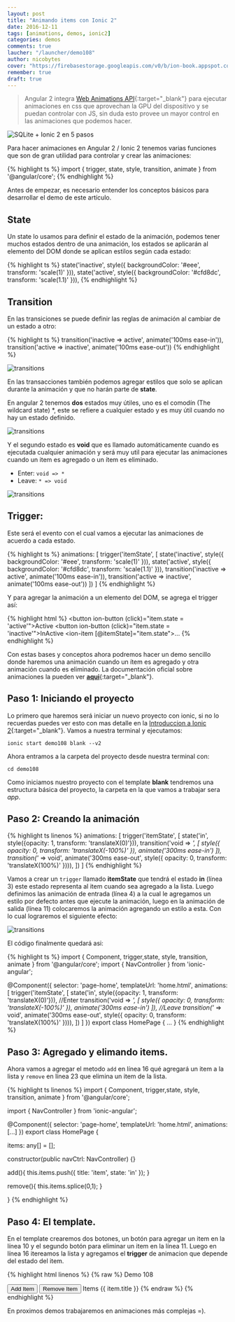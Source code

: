 ```yaml
---
layout: post
title: "Animando items con Ionic 2"
date: 2016-12-11
tags: [animations, demos, ionic2]
categories: demos
comments: true
laucher: "/launcher/demo108"
author: nicobytes
cover: "https://firebasestorage.googleapis.com/v0/b/ion-book.appspot.com/o/demos%2Fdemo108%2Fitems.jpg?alt=media"
remember: true
draft: true
---
```


> Angular 2 integra [Web Animations API](https://web-animations.github.io/web-animations-demos/#waves/){:target="_blank"} para ejecutar animaciones en css que aprovechan la GPU del dispositivo y se puedan controlar con JS, sin duda esto provee un mayor control en las animaciones que podemos hacer.

<img class="img-responsive" src="https://firebasestorage.googleapis.com/v0/b/ion-book.appspot.com/o/demos%2Fdemo108%2Fitems.jpg?alt=media" alt="SQLite + Ionic 2 en 5 pasos">

Para hacer animaciones en Angular 2 / Ionic 2 tenemos varias funciones que son de gran utilidad para controlar y crear las animaciones:

{% highlight ts %}
import {
  trigger,
  state,
  style,
  transition,
  animate
} from '@angular/core';
{% endhighlight %}

Antes de empezar, es necesario entender los conceptos básicos para desarrollar el demo de este artículo.

## State

Un state lo usamos para definir el estado de la animación, podemos tener muchos estados dentro de una animación, los estados se aplicarán al elemento del DOM donde se aplican estilos según cada estado:

{% highlight ts %}
state('inactive', style({
  backgroundColor: '#eee',
  transform: 'scale(1)'
})),
state('active',   style({
  backgroundColor: '#cfd8dc',
  transform: 'scale(1.1)'
})),
{% endhighlight %}

## Transition

En las transiciones se puede definir las reglas de animación al cambiar de un estado a otro:

{% highlight ts %}
transition('inactive => active', animate('100ms ease-in')),
transition('active => inactive', animate('100ms ease-out'))
{% endhighlight %}

<img class="img-responsive" src="https://angular.io/resources/images/devguide/animations/ng_animate_transitions_inactive_active.png" alt="transitions">

En las transacciones también podemos agregar estilos que solo se aplican durante la animación y que no harán parte de **state**.

En angular 2 tenemos **dos** estados muy útiles, uno es el comodín (The wildcard state) *, este se refiere a cualquier estado y es muy útil cuando no hay un estado definido.

<img class="img-responsive" src="https://angular.io/resources/images/devguide/animations/ng_animate_transitions_inactive_active_wildcards.png" alt="transitions">

Y el segundo estado es **void** que es llamado automáticamente cuando es ejecutada cualquier animación y será muy util para ejecutar las animaciones cuando un item es agregado o un ítem es eliminado.
 
- Enter: `void => *`
- Leave: `* => void `

<img class="img-responsive center-block" src="https://angular.io/resources/images/devguide/animations/animation_enter_leave.gif" alt="transitions">

## Trigger:

Este será el evento con el cual vamos a ejecutar las animaciones de acuerdo a cada estado.

{% highlight ts %}
animations: [
  trigger('itemState', [
    state('inactive', style({
      backgroundColor: '#eee',
      transform: 'scale(1)'
    })),
    state('active',   style({
      backgroundColor: '#cfd8dc',
      transform: 'scale(1.1)'
    })),
    transition('inactive => active', animate('100ms ease-in')),
    transition('active => inactive', animate('100ms ease-out'))
  ])
]
{% endhighlight %}

Y para agregar la animación a un elemento del DOM, se agrega el trigger así:

{% highlight html %}
<button ion-button (click)="item.state = 'active'">Active</button>
<button ion-button (click)="item.state = 'inactive'">InActive</button>
<ion-item [@itemState]="item.state">...</ion-item>
{% endhighlight %}

Con estas bases y conceptos ahora podremos hacer un demo sencillo donde haremos una animación cuando un ítem es agregado y otra animación cuando es eliminado. La documentación oficial sobre animaciones la pueden ver [**aqui**](https://angular.io/docs/ts/latest/guide/animations.html){:target="_blank"}.

## Paso 1: Iniciando el proyecto

Lo primero que haremos será iniciar un nuevo proyecto con ionic, si no lo recuerdas puedes ver esto con mas detalle en la [Introduccion a Ionic 2](http://www.ion-book.com/ionic2/ionic2){:target="_blank"}.
Vamos a nuestra terminal y ejecutamos:

```
ionic start demo108 blank --v2
```

Ahora entramos a la carpeta del proyecto desde nuestra terminal con:

```
cd demo108
```

Como iniciamos nuestro proyecto con el template **blank** tendremos una estructura básica del proyecto, la carpeta en la que vamos a trabajar sera *app*.

## Paso 2: Creando la animación

{% highlight ts linenos %}
animations: [
  trigger('itemState', [
    state('in', style({opacity: 1, transform: 'translateX(0)'})),
    transition('void => *', [
      style({
        opacity: 0,
        transform: 'translateX(-100%)'
      }),
      animate('300ms ease-in')
    ]),
    transition('* => void', animate('300ms ease-out', style({
      opacity: 0,
      transform: 'translateX(100%)'
    }))),
  ])
]
{% endhighlight %}

Vamos a crear un `trigger` llamado **itemState** que tendrá el estado **in** (línea 3) este estado representa al item cuando sea agregado a la lista. Luego definimos las animación de entrada (línea 4) a la cual le agregamos un estilo por defecto antes que ejecute la animación, luego en la animación de salida (línea 11) colocaremos la animación agregando un estilo a esta. Con lo cual lograremos el siguiente efecto:

<img class="img-responsive center-block" src="https://angular.io/resources/images/devguide/animations/animation_enter_leave.gif" alt="transitions">

El código finalmente quedará asi:

{% highlight ts %}
import { Component, trigger,state, style, transition, animate } from '@angular/core';
import { NavController } from 'ionic-angular';

@Component({
  selector: 'page-home',
  templateUrl: 'home.html',
  animations: [
    trigger('itemState', [
      state('in', style({opacity: 1, transform: 'translateX(0)'})),
      //Enter
      transition('void => *', [
        style({
          opacity: 0,
          transform: 'translateX(-100%)'
        }),
        animate('300ms ease-in')
      ]),
      //Leave
      transition('* => void', animate('300ms ease-out', style({
        opacity: 0,
        transform: 'translateX(100%)'
      }))),
    ])
  ]
})
export class HomePage {
  ...
}
{% endhighlight %}

## Paso 3: Agregado y elimando items.

Ahora vamos a agregar el metodo `add` en línea 16 qué agregará un item a la lista y `remove` en línea 23 que elimina un item de la lista.

{% highlight ts linenos %}
import { Component, trigger,state, style, transition, animate } from '@angular/core';

import { NavController } from 'ionic-angular';

@Component({
  selector: 'page-home',
  templateUrl: 'home.html',
  animations: [...]
})
export class HomePage {

  items: any[] = [];

  constructor(public navCtrl: NavController) {}

  add(){
    this.items.push({
      title: 'item',
      state: 'in'
    });
  }

  remove(){
    this.items.splice(0,1);
  }

}
{% endhighlight %}

## Paso 4: El template.

En el template crearemos dos botones, un botón para agregar un item en la línea 10 y el segundo botón para eliminar un item en la línea 11. Luego en línea 16 itereamos la lista y agregamos el **trigger** de animacion que depende del estado del item.

{% highlight html linenos %}
{% raw %}
<ion-header>
  <ion-navbar color="primary">
    <ion-title>
      Demo 108
    </ion-title>
  </ion-navbar>
</ion-header>

<ion-content padding>
  <button ion-button (click)="add()">Add Item</button>
  <button ion-button (click)="remove()">Remove Item</button>
  <ion-list>
    <ion-list-header>
      Items
    </ion-list-header>
    <ion-item [@itemState]="item.state" *ngFor="let item of items">
      {{ item.title }}
    </ion-item>
  </ion-list>
</ion-content>
{% endraw %}
{% endhighlight %}

En proximos demos trabajaremos en animaciones más complejas =).